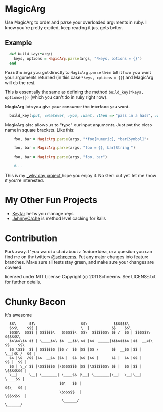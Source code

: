 MagicArg
======

  Use MagicArg to order and parse your overloaded arguments in ruby. I know you're pretty excited, keep reading it just gets better. 

Example
-------------

````ruby
  def build_key(*args)
    keys, options = MagicArg.parse(args, "*keys, options = {}")
  end
````

Pass the args you get directly to `MagicArg.parse` then tell it how you want your arguments returned (in this case `*keys, options = {}`) and MagicArg will do the rest.
  
This is essentially the same as defining the method `build_key(*keys, options={})` (which you can't do in ruby right now).
  
MagicArg lets you give your consumer the interface you want. 
  
```ruby
  build_key(:put, :whatever, :you, :want, :then => "pass in a hash", :as => "options"
```

MagicArg also allows us to "type" our input arguments. Just put the class name in square brackets. Like this:

```ruby
    foo, bar = MagicArg.parse(args, "*foo[Numeric], *bar[Symbol]")

    foo, bar = MagicArg.parse(args, "foo = {}, bar[String]")
    
    foo, bar = MagicArg.parse(args, "foo, bar")
    
    #...
```

This is my [_why day project ](http://whyday.org/) hope you enjoy it. No Gem cut yet, let me know if you're interested.

My Other Fun Projects
==================
- [Keytar](http://github.com/schneems/keytar) helps you manage keys
- [JohnnyCache](http://github.com/schneems/johnny_cache) is method level caching for Rails


Contribution
============

Fork away. If you want to chat about a feature idea, or a question you can find me on the twitters [@schneems](http://twitter.com/schneems).  Put any major changes into feature branches. Make sure all tests stay green, and make sure your changes are covered. 


licensed under MIT License
Copyright (c) 2011 Schneems. See LICENSE.txt for
further details.

Chunky Bacon
============

It's awesome

      $$\      $$\                     $$\            $$$$$$\                      
      $$$\    $$$ |                    \__|          $$  __$$\                     
      $$$$\  $$$$ | $$$$$$\   $$$$$$\  $$\  $$$$$$$\ $$ /  $$ | $$$$$$\   $$$$$$\  
      $$\$$\$$ $$ | \____$$\ $$  __$$\ $$ |$$  _____|$$$$$$$$ |$$  __$$\ $$  __$$\ 
      $$ \$$$  $$ | $$$$$$$ |$$ /  $$ |$$ |$$ /      $$  __$$ |$$ |  \__|$$ /  $$ |
      $$ |\$  /$$ |$$  __$$ |$$ |  $$ |$$ |$$ |      $$ |  $$ |$$ |      $$ |  $$ |
      $$ | \_/ $$ |\$$$$$$$ |\$$$$$$$ |$$ |\$$$$$$$\ $$ |  $$ |$$ |      \$$$$$$$ |
      \__|     \__| \_______| \____$$ |\__| \_______|\__|  \__|\__|       \____$$ |
                             $$\   $$ |                                  $$\   $$ |
                             \$$$$$$  |                                  \$$$$$$  |
                              \______/                                    \______/ 
